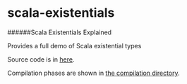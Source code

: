 # scala-existentials
######Scala Existentials Explained

Provides a full demo of Scala existential types

Source code is in [here](src/main/scala/pkg/Main.scala).

Compilation phases are shown in [the compilation directory](src/main/scala/compilation).

